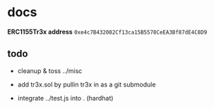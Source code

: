 # docs

**ERC1155Tr3x address** `0xe4c7B432082Cf13ca15B5578CeEA3Bf87dE4C8D9`

## todo

+ cleanup & toss ../misc

+ add tr3x.sol by pullin tr3x in as a git submodule

+ integrate ../test.js into . (hardhat)